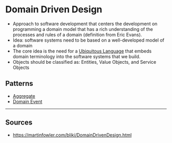 # Domain Driven Design
* Approach to software development that centers the development on programming a domain model that has a rich understanding of the processes and rules of a domain (definition from Eric Evans).
* Idea: software systems need to be based on a well-developed model of a domain
* The core idea is the need for a [Ubiquitous Language](ubiquitous-language) that embeds domain terminology into the software systems that we build.
* Objects should be classified as: Entities, Value Objects, and Service Objects

## Patterns
* [Aggregate](aggregate.md)
* [Domain Event](domain-event.md)

<hr>

## Sources
* https://martinfowler.com/bliki/DomainDrivenDesign.html
